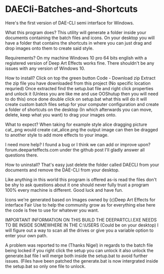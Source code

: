 # DAECli-Batches-and-Shortcuts

Here's the first version of DAE-CLI semi interface for Windows.

What this program does?
This utility will generate a folder inside your documents containing the batch files and icons. On your desktop you will have a folder that contains the shortcuts in where you can just drag and drop images onto them to create said style.

Requirements?
On my machine Windows 10 pro 64 bits english with a registered version of Deep Art Effects works fine. There shouldn't be any issues with any version of Windows 10.

How to install?
Click on top the green button Code - Download zip
Extract the zip file you have downloaded from this project (No specific location requried)
Once extracted find the setup.bat file and right click properties and unlock it (Unless you are like me and use OOShutup then you will need to do this)
once done double click on setup.bat what this will do it will create custom batch files setup for your computer configuration and create a folder of shortcuts on the desktop (In which afterwards you can move, delete, keep what you want) to drag your images onto.

What to expect?
When taking for example style alice dragging picture cat_.png would create cat_alice.png the output image can then be dragged to another style to add more effects to your image.

I need more help? I found a bug or I think we can add or improve upon?
forum.deeparteffects.com under the github post I'll gladly answer all questions there.

How to uninstall?
That's easy just delete the folder called DAECLI from your documents and remove the DAE-CLI from your desktop.

Like anything in this world this program is offered as-is read the files don't be shy to ask questions about it one should never fully trust a program 100% every machine is different. Good luck and have fun.


Icons we're generated based on Images owned by (c)Deep Art Effects for interface Fair Use to help the community grow as for everything else here the code is free to use for whatever you want.

IMPORTANT INFORMATION ON THIS BUILD THE DEEPARTCLI.EXE NEEDS TO BE INSIDE SOMEWHERE IN THE C:\USERS (Could be on your desktop) I will figure out a way to scan all the drives or give you a variable option to enter your own path.

A problem was reported to me (Thanks Nigel) in regards to the batch file being locked if you right click the setup you can unlock it also unlock the generate.bat file I will merge both inside the setup.bat to avoid further issues. (Files have been patched the generate.bat is now intergrated inside the setup.bat so only one file to unlock.
